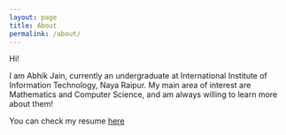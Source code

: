 ```yaml
---
layout: page
title: About
permalink: /about/
---
```


Hi!

I am Abhik Jain, currently an undergraduate at International Institute of Information Technology, Naya Raipur. My main area of interest are Mathematics and Computer Science, and am always willing to learn more about them!

You can check my resume [here](https://github.com/abhikjain360)
